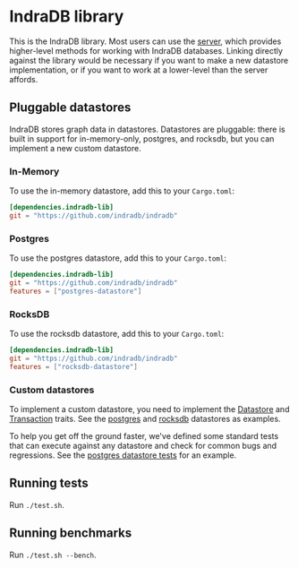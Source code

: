 # IndraDB library

This is the IndraDB library. Most users can use the [server](https://github.com/indradb/indradb), which provides higher-level methods for working with IndraDB databases. Linking directly against the library would be necessary if you want to make a new datastore implementation, or if you want to work at a lower-level than the server affords.

## Pluggable datastores

IndraDB stores graph data in datastores. Datastores are pluggable: there is built in support for in-memory-only, postgres, and rocksdb, but you can implement a new custom datastore.

### In-Memory

To use the in-memory datastore, add this to your `Cargo.toml`:

```toml
[dependencies.indradb-lib]
git = "https://github.com/indradb/indradb"
```

### Postgres

To use the postgres datastore, add this to your `Cargo.toml`:

```toml
[dependencies.indradb-lib]
git = "https://github.com/indradb/indradb"
features = ["postgres-datastore"]
```

### RocksDB

To use the rocksdb datastore, add this to your `Cargo.toml`:

```toml
[dependencies.indradb-lib]
git = "https://github.com/indradb/indradb"
features = ["rocksdb-datastore"]
```

### Custom datastores

To implement a custom datastore, you need to implement the [Datastore](https://indradb.github.io/apis/lib/indradb/trait.Datastore.html) and [Transaction](https://indradb.github.io/apis/lib/indradb/trait.Transaction.html) traits. See the [postgres](https://github.com/indradb/lib/blob/develop/src/pg/datastore.rs) and [rocksdb](https://github.com/indradb/lib/blob/develop/src/rdb/datastore.rs) datastores as examples.

To help you get off the ground faster, we've defined some standard tests that can execute against any datastore and check for common bugs and regressions. See the [postgres datastore tests](https://github.com/indradb/indradb/blob/develop/src/pg/tests.rs) for an example.

## Running tests

Run `./test.sh`.

## Running benchmarks

Run `./test.sh --bench`.

